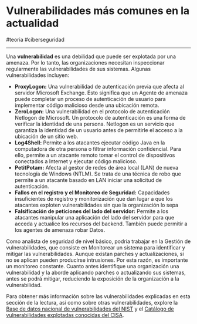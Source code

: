 # Vulnerabilidades más comunes en la actualidad
#teoria #ciberseguridad 

---
Una **vulnerabilidad** es una debilidad que puede ser explotada por una amenaza. Por lo tanto, las organizaciones necesitan inspeccionar regularmente las vulnerabilidades de sus sistemas. Algunas vulnerabilidades incluyen:

- **ProxyLogon:** Una vulnerabilidad de autenticación previa que afecta al servidor Microsoft Exchange. Esto significa que un Agente de amenaza puede completar un proceso de autenticación de usuario para implementar código malicioso desde una ubicación remota.
- **ZeroLogon:** Una vulnerabilidad en el protocolo de autenticación Netlogon de Microsoft. Un protocolo de autenticación es una forma de verificar la identidad de una persona. Netlogon es un servicio que garantiza la identidad de un usuario antes de permitirle el acceso a la ubicación de un sitio web.
- **Log4Shell:** Permite a los atacantes ejecutar código Java en la computadora de otra persona o filtrar información confidencial. Para ello, permite a un atacante remoto tomar el control de dispositivos conectados a Internet y ejecutar código malicioso.
- **PetitPotam:** Afecta al gestor de redes de área local (LAN) de nueva tecnología de Windows (NTLM). Se trata de una técnica de robo que permite a un atacante basado en LAN iniciar una solicitud de autenticación.
- **Fallos en el registro y el Monitoreo de Seguridad:** Capacidades insuficientes de registro y monitorización que dan lugar a que los atacantes exploten vulnerabilidades sin que la organización lo sepa
- **Falsificación de peticiones del lado del servidor:** Permite a los atacantes manipular una aplicación del lado del servidor para que acceda y actualice los recursos del backend. También puede permitir a los agentes de amenaza robar Datos.

Como analista de seguridad de nivel básico, podría trabajar en la Gestión de vulnerabilidades, que consiste en Monitorear un sistema para identificar y mitigar las vulnerabilidades. Aunque existan parches y actualizaciones, si no se aplican pueden producirse intrusiones. Por esta razón, es importante un monitoreo constante. Cuanto antes identifique una organización una vulnerabilidad y la aborde aplicando parches o actualizando sus sistemas, antes se podrá mitigar, reduciendo la exposición de la organización a la vulnerabilidad.

Para obtener más información sobre las vulnerabilidades explicadas en esta sección de la lectura, así como sobre otras vulnerabilidades, explore la [Base de datos nacional de vulnerabilidades del NIST](https://nvd.nist.gov/vuln) y el [Catálogo de vulnerabilidades explotadas conocidas del CISA](https://www.cisa.gov/known-exploited-vulnerabilities-catalog).